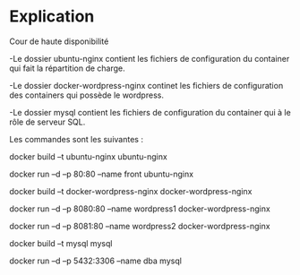 Explication
==========

Cour de haute disponibilité

-Le dossier ubuntu-nginx contient les fichiers de configuration du container qui fait la répartition de charge.

-Le dossier docker-wordpress-nginx continet les fichiers de configuration des containers qui possède le wordpress.

-Le dossier mysql contient les fichiers de configuration du container qui à le rôle de serveur SQL.

Les commandes sont les suivantes :

docker build –t ubuntu-nginx ubuntu-nginx

docker run –d –p 80:80 –name front ubuntu-nginx

docker build –t docker-wordpress-nginx docker-wordpress-nginx

docker run –d –p 8080:80 –name wordpress1 docker-wordpress-nginx

docker run –d –p 8081:80 –name wordpress2 docker-wordpress-nginx

docker build –t mysql mysql

docker run –d –p 5432:3306 –name dba mysql
